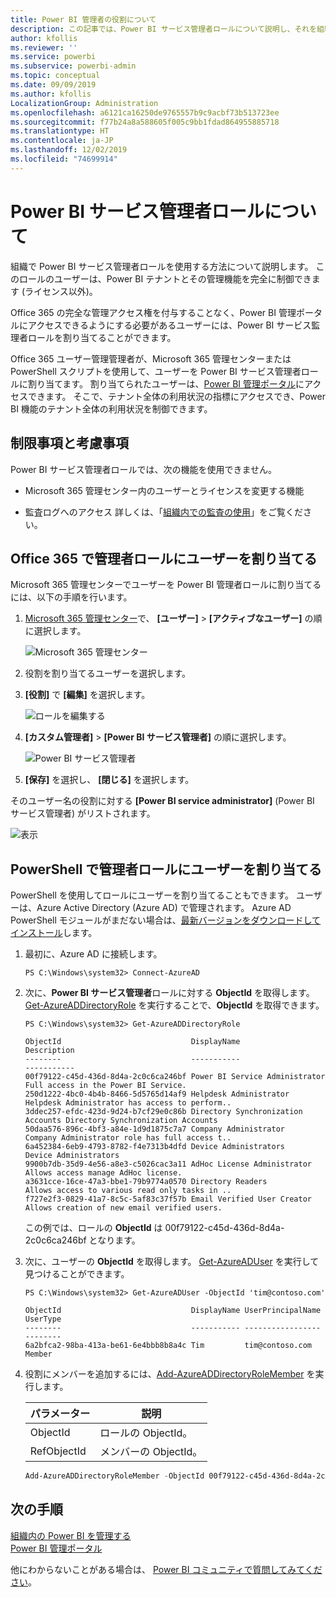 ```yaml
---
title: Power BI 管理者の役割について
description: この記事では、Power BI サービス管理者ロールについて説明し、それを組織で使用する方法について説明します。
author: kfollis
ms.reviewer: ''
ms.service: powerbi
ms.subservice: powerbi-admin
ms.topic: conceptual
ms.date: 09/09/2019
ms.author: kfollis
LocalizationGroup: Administration
ms.openlocfilehash: a6121ca16250de9765557b9c9acbf73b513723ee
ms.sourcegitcommit: f77b24a8a588605f005c9bb1fdad864955885718
ms.translationtype: HT
ms.contentlocale: ja-JP
ms.lasthandoff: 12/02/2019
ms.locfileid: "74699914"
---
```

# <a name="understanding-the-power-bi-service-administrator-role"></a>Power BI サービス管理者ロールについて

組織で Power BI サービス管理者ロールを使用する方法について説明します。 このロールのユーザーは、Power BI テナントとその管理機能を完全に制御できます (ライセンス以外)。

Office 365 の完全な管理アクセス権を付与することなく、Power BI 管理ポータルにアクセスできるようにする必要があるユーザーには、Power BI サービス監理者ロールを割り当てることができます。

Office 365 ユーザー管理管理者が、Microsoft 365 管理センターまたは PowerShell スクリプトを使用して、ユーザーを Power BI サービス管理者ロールに割り当てます。 割り当てられたユーザーは、[Power BI 管理ポータル](service-admin-portal.md)にアクセスできます。 そこで、テナント全体の利用状況の指標にアクセスでき、Power BI 機能のテナント全体の利用状況を制御できます。

## <a name="limitations-and-considerations"></a>制限事項と考慮事項

Power BI サービス管理者ロールでは、次の機能を使用できません。

* Microsoft 365 管理センター内のユーザーとライセンスを変更する機能

* 監査ログへのアクセス 詳しくは、「[組織内での監査の使用](service-admin-auditing.md)」をご覧ください。

## <a name="assign-users-to-the-admin-role-in-office-365"></a>Office 365 で管理者ロールにユーザーを割り当てる

Microsoft 365 管理センターでユーザーを Power BI 管理者ロールに割り当てるには、以下の手順を行います。

1. [Microsoft 365 管理センター](https://portal.office.com/adminportal/home#/homepage)で、 **[ユーザー]**  >  **[アクティブなユーザー]** の順に選択します。

    ![Microsoft 365 管理センター](media/service-admin-role/powerbi-admin-users.png)

1. 役割を割り当てるユーザーを選択します。

1. **[役割]** で **[編集]** を選択します。

    ![ロールを編集する](media/service-admin-role/powerbi-admin-edit-roles.png)

1. **[カスタム管理者]**  >  **[Power BI サービス管理者]** の順に選択します。

    ![Power BI サービス管理者](media/service-admin-role/powerbi-admin-role.png)

1. **[保存]** を選択し、 **[閉じる]** を選択します。

そのユーザー名の役割に対する **[Power BI service administrator]** \(Power BI サービス管理者) がリストされます。

![表示](media/service-admin-role/powerbi-admin-role-set.png)

## <a name="assign-users-to-the-admin-role-with-powershell"></a>PowerShell で管理者ロールにユーザーを割り当てる

PowerShell を使用してロールにユーザーを割り当てることもできます。 ユーザーは、Azure Active Directory (Azure AD) で管理されます。 Azure AD PowerShell モジュールがまだない場合は、[最新バージョンをダウンロードしてインストール](https://www.powershellgallery.com/packages/AzureAD/)します。

1. 最初に、Azure AD に接続します。
   ```
   PS C:\Windows\system32> Connect-AzureAD
   ```

1. 次に、**Power BI サービス管理者**ロールに対する **ObjectId** を取得します。 [Get-AzureADDirectoryRole](/powershell/module/azuread/get-azureaddirectoryrole) を実行することで、**ObjectId** を取得できます。

    ```
    PS C:\Windows\system32> Get-AzureADDirectoryRole

    ObjectId                             DisplayName                        Description
    --------                             -----------                        -----------
    00f79122-c45d-436d-8d4a-2c0c6ca246bf Power BI Service Administrator     Full access in the Power BI Service.
    250d1222-4bc0-4b4b-8466-5d5765d14af9 Helpdesk Administrator             Helpdesk Administrator has access to perform..
    3ddec257-efdc-423d-9d24-b7cf29e0c86b Directory Synchronization Accounts Directory Synchronization Accounts
    50daa576-896c-4bf3-a84e-1d9d1875c7a7 Company Administrator              Company Administrator role has full access t..
    6a452384-6eb9-4793-8782-f4e7313b4dfd Device Administrators              Device Administrators
    9900b7db-35d9-4e56-a8e3-c5026cac3a11 AdHoc License Administrator        Allows access manage AdHoc license.
    a3631cce-16ce-47a3-bbe1-79b9774a0570 Directory Readers                  Allows access to various read only tasks in ..
    f727e2f3-0829-41a7-8c5c-5af83c37f57b Email Verified User Creator        Allows creation of new email verified users.
    ```

    この例では、ロールの **ObjectId** は 00f79122-c45d-436d-8d4a-2c0c6ca246bf となります。

1. 次に、ユーザーの **ObjectId** を取得します。 [Get-AzureADUser](/powershell/module/azuread/get-azureaduser) を実行して見つけることができます。

    ```
    PS C:\Windows\system32> Get-AzureADUser -ObjectId 'tim@contoso.com'

    ObjectId                             DisplayName UserPrincipalName      UserType
    --------                             ----------- -----------------      --------
    6a2bfca2-98ba-413a-be61-6e4bbb8b8a4c Tim         tim@contoso.com        Member
    ```

1. 役割にメンバーを追加するには、[Add-AzureADDirectoryRoleMember](/powershell/module/azuread/add-azureaddirectoryrolemember) を実行します。

    | パラメーター | 説明 |
    | --- | --- |
    | ObjectId |ロールの ObjectId。 |
    | RefObjectId |メンバーの ObjectId。 |

    ```powershell
    Add-AzureADDirectoryRoleMember -ObjectId 00f79122-c45d-436d-8d4a-2c0c6ca246bf -RefObjectId 6a2bfca2-98ba-413a-be61-6e4bbb8b8a4c
    ```

## <a name="next-steps"></a>次の手順

[組織内の Power BI を管理する](service-admin-administering-power-bi-in-your-organization.md)  
[Power BI 管理ポータル](service-admin-portal.md)  

他にわからないことがある場合は、 [Power BI コミュニティで質問してみてください](https://community.powerbi.com/)。